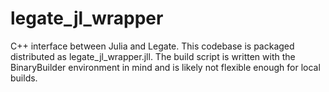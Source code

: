 # legate_jl_wrapper
C++ interface between Julia and Legate. This codebase is packaged distributed as legate_jl_wrapper.jll. The build script is written with the BinaryBuilder environment in mind and is likely not flexible enough for local builds.
